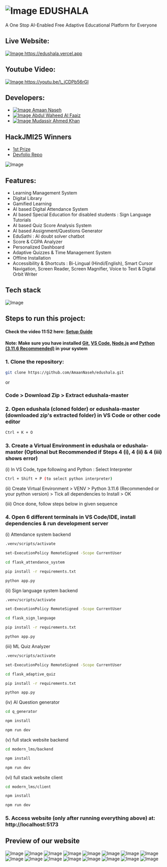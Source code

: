 # ![Image](https://github.com/user-attachments/assets/f5f79d68-abb5-4ad1-bffa-3589c40eda70) EDUSHALA

A One Stop AI-Enabled Free Adaptive Educational Platform for Everyone

## Live Website:

<a href="https://edushala.vercel.app" target="_blank" >![Image](https://github.com/user-attachments/assets/1460c17c-1ae1-4ce6-a7c1-27c369831426) https://edushala.vercel.app</a>

## Youtube Video:

<a href="https://youtu.be/\_jCDPb56rGI" target="_blank" >![Image](https://github.com/user-attachments/assets/1e52097e-e8d1-4b2a-90e2-c95493d3dba7) https://youtu.be/\_jCDPb56rGI</a>

## Developers:

- <a href="https://github.com/AmaanNaseh" target="_blank" >![Image](https://github.com/user-attachments/assets/0c382c40-ef69-4fbb-a42a-3eb61e16233e) Amaan Naseh</a>
- <a href="https://github.com/abdulwaheedal" target="_blank" >![Image](https://github.com/user-attachments/assets/0c382c40-ef69-4fbb-a42a-3eb61e16233e) Abdul Waheed Al Faaiz</a>
- <a href="https://github.com/Mrmak2003" target="_blank" >![Image](https://github.com/user-attachments/assets/0c382c40-ef69-4fbb-a42a-3eb61e16233e) Mudassir Ahmed Khan</a>

## HackJMI25 Winners

- <a href="https://hackjmi2025.devfolio.co/projects?show_winners=true" target="_blank" > 1st Prize </a>
- <a href="https://devfolio.co/projects/edushala-adaptive-and-aieducational-platform-875e" target="_blank" >Devfolio Repo</a>

![Image](https://github.com/user-attachments/assets/9afdc029-194b-4e22-b404-3f8ff00f4dfa)

## Features:

- Learning Management System
- Digital Library
- Gamified Learning
- AI based Digital Attendance System
- AI based Special Education for disabled students : Sign Language Tutorials
- AI based Quiz Score Analysis System
- AI based Assignment/Questions Generator
- EduSathi : AI doubt solver chatbot
- Score & CGPA Analyzer
- Personalized Dashboard
- Adaptive Quizzes & Time Management System
- Offline Installation
- Accessibility & Shortcuts : Bi-Lingual (Hindi/English), Smart Cursor Navigation, Screen Reader, Screen Magnifier, Voice to Text & Digital Orbit Writer

## Tech stack

![Image](https://github.com/user-attachments/assets/ffa2803e-1077-4a5a-ab10-43d33d23d00f)

## Steps to run this project:

#### Check the video 11:52 here: <a href="https://youtu.be/_jCDPb56rGI?si=Scb1t1v1tLoGFtzx&t=712" target="_blank" >Setup Guide</a>

#### Note: Make sure you have installed <a href="https://git-scm.com/downloads" target="_blank" >Git</a>, <a href="https://code.visualstudio.com/download" target="_blank" >VS Code</a>, <a href="https://nodejs.org/en/download" target="_blank" >Node.js</a> and <a href="https://www.python.org/downloads/release/python-3116/" target="_blank" >Python (3.11.6 Recommended)</a> in your system

### 1. Clone the repository:

```bash
git clone https://github.com/AmaanNaseh/edushala.git
```

or

### Code > Download Zip > Extract edushala-master

### 2. Open edushala (cloned folder) or edushala-master (downloaded zip's extracted folder) in VS Code or other code editor

```bash
Ctrl + K + O
```

### 3. Create a Virtual Environment in edushala or edushala-master (Optional but Recommended if Steps 4 (i), 4 (ii) & 4 (iii) shows error)

(i) In VS Code, type following and Python : Select Interpreter

```bash
Ctrl + Shift + P (to select python interpreter)
```

(ii) Create Virtual Environment > VENV > Python 3.11.6 (Recommended or your python version) > Tick all dependencies to Install > OK

(iii) Once done, follow steps below in given sequence

### 4. Open 6 different terminals in VS Code/IDE, install dependencies & run development server

(i) Attendance system backend

```bash
.venv/scripts/activate
```

```bash
set-ExecutionPolicy RemoteSigned -Scope CurrentUser
```

```bash
cd flask_attendance_system
```

```bash
pip install -r requirements.txt
```

```bash
python app.py
```

(ii) Sign language system backend

```bash
.venv/scripts/activate
```

```bash
set-ExecutionPolicy RemoteSigned -Scope CurrentUser
```

```bash
cd flask_sign_language
```

```bash
pip install -r requirements.txt
```

```bash
python app.py
```

(iii) ML Quiz Analyzer

```bash
.venv/scripts/activate
```

```bash
set-ExecutionPolicy RemoteSigned -Scope CurrentUser
```

```bash
cd flask_adaptive_quiz
```

```bash
pip install -r requirements.txt
```

```bash
python app.py
```

(iv) AI Question generator

```bash
cd q_generator
```

```bash
npm install
```

```bash
npm run dev
```

(v) full stack website backend

```bash
cd modern_lms/backend
```

```bash
npm install
```

```bash
npm run dev
```

(vi) full stack website client

```bash
cd modern_lms/client
```

```bash
npm install
```

```bash
npm run dev
```

### 5. Access website (only after running everything above) at: http://localhost:5173

## Preview of our website

![Image](https://github.com/user-attachments/assets/8f7de117-444f-416e-8218-ae0598a3525c)
![Image](https://github.com/user-attachments/assets/2d6f7609-96f8-439f-a763-10e9eb4c7b47)
![Image](https://github.com/user-attachments/assets/e386c2a9-d1d2-455d-8f94-bff89a684b94)
![Image](https://github.com/user-attachments/assets/b475f37b-4672-4b70-a737-34b78f726b9a)
![Image](https://github.com/user-attachments/assets/163bc91a-19f8-42bf-b1ec-40391718b9f4)
![Image](https://github.com/user-attachments/assets/48eb0026-1dc7-4655-baa0-310c06a1dcef)
![Image](https://github.com/user-attachments/assets/be7c5d4c-9b22-4e61-aa41-08c9bd8e3fa5)
![Image](https://github.com/user-attachments/assets/017e9f9b-2154-4816-8e07-9efa17011aad)
![Image](https://github.com/user-attachments/assets/49500737-9b8a-41e4-bd9e-ccb93c994cac)
![Image](https://github.com/user-attachments/assets/64a38514-5e07-424e-a5ea-fe9398b9631a)
![Image](https://github.com/user-attachments/assets/74556177-bffa-4d96-a031-ae5979d6907f)
![Image](https://github.com/user-attachments/assets/0915062f-8c29-4d97-bb4f-8e1aa76d9a67)
![Image](https://github.com/user-attachments/assets/44127040-e5c4-4ff9-91dc-93f334de29f3)
![Image](https://github.com/user-attachments/assets/4900a3fd-5379-4df6-9d6b-aa24fdd92439)
![Image](https://github.com/user-attachments/assets/c6b41f00-3cd4-4c1e-9ec2-e32510e9cf4f)
![Image](https://github.com/user-attachments/assets/38f2e42b-d5f4-4f1c-acf2-db80ad70a921)
